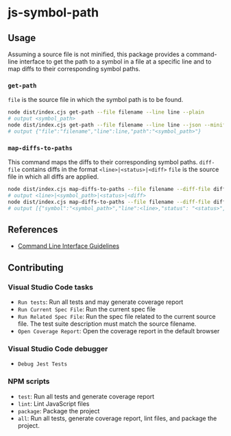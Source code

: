 # js-symbol-path

## Usage

Assuming a source file is not minified, this package provides a command-line interface to get the path to a symbol in a file at a specific line and to map diffs to their corresponding symbol paths.

### `get-path`

`file` is the source file in which the symbol path is to be found.

```bash
node dist/index.cjs get-path --file filename --line line --plain
# output <symbol_path>
node dist/index.cjs get-path --file filename --line line --json --minified
# output {"file":"filename","line":line,"path":"<symbol_path>"}
```

### `map-diffs-to-paths`

This command maps the diffs to their corresponding symbol paths.
`diff-file` contains diffs in the format `<line>|<status>|<diff>`
`file` is the source file in which all diffs are applied.

```bash
node dist/index.cjs map-diffs-to-paths --file filename --diff-file diff-filename --plain
# output <line>|<symbol_path>|<status>|<diff>
node dist/index.cjs map-diffs-to-paths --file filename --diff-file diff-filename --json --minified
# output [{"symbol":"<symbol_path>","line":<line>,"status": "<status>", "content":"<diff>"}
```

## References

- [Command Line Interface Guidelines](https://clig.dev/)

## Contributing

### Visual Studio Code tasks

- `Run tests`: Run all tests and may generate coverage report
- `Run Current Spec File`: Run the current spec file
- `Run Related Spec File`: Run the spec file related to the current source file. The test suite description must match the source filename.
- `Open Coverage Report`: Open the coverage report in the default browser

### Visual Studio Code debugger

- `Debug Jest Tests`

### NPM scripts

- `test`: Run all tests and generate coverage report
- `lint`: Lint JavaScript files
- `package`: Package the project
- `all`: Run all tests, generate coverage report, lint files, and package the project.
